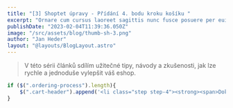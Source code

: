 ```yaml
---
title: "[3] Shoptet úpravy - Přídání 4. bodu kroku košíku "
excerpt: "Ornare cum cursus laoreet sagittis nunc fusce posuere per euismod dis vehicula a, semper fames lacus maecenas dictumst pulvinar neque enim non potenti. Torquent hac sociosqu eleifend potenti."
publishDate: "2023-02-04T11:39:36.050Z"
image: "/src/assets/blog/thumb-sh-3.png"
author: "Jan Heder"
layout: "@layouts/BlogLayout.astro"
---
```


> V této sérii článků sdílím užitečné tipy, návody a zkušenosti, jak lze rychle a jednoduše vylepšit váš eshop. 


```js
if ($(".ordering-process").length){
    $(".cart-header").append('<li class="step step-4"><strong><span>Dokončení objednávky</span></strong></li>');
}
```
